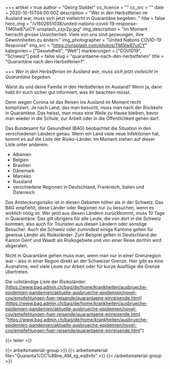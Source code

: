 +++
artikel = true
author = "Georg Stalder"
cc_licence = ""
cc_src = ""
date = 2020-10-15T04:00:00Z
description = "Wer in den Herbstferien im Ausland war, muss sich jetzt vielleicht in Quarantäne begeben.  "
fdw = false
hero_img = "/v1602651038/united-nations-covid-19-response-TM0Iw87uiCY-unsplash_zzjv2p.jpg"
img_description = "Im Moment herrscht grosse Unsicherheit. Viele von uns sind gezwungen, ihre Gewohnheiten zu ändern."
img_photographer = "United Nations COVID-19 Response"
img_src = "https://unsplash.com/photos/TM0Iw87uiCY"
kategorien = ["Gesundheit", "Welt"]
markierungen = ["COVID19", "Schweiz"]
paid = false
slug = "quarantaene-nach-den-herbstferien"
title = "Quarantäne nach den Herbstferien?"

+++
_Wer in den Herbstferien im Ausland war, muss sich jetzt vielleicht in Quarantäne begeben._

Warst du und deine Familie in den Herbstferien im Ausland? Wenn ja, dann habt ihr euch sicher gut informiert, was ihr beachten müsst.

Denn wegen Corona ist das Reisen ins Ausland im Moment recht kompliziert. Je nach Land, das man besucht, muss man nach der Rückkehr in Quarantäne. Das heisst, man muss eine Weile zu Hause bleiben, bevor man wieder in die Schule, zur Arbeit oder in die Öffentlichkeit gehen darf.

Das Bundesamt für Gesundheit (BAG) beobachtet die Situation in den verschiedenen Ländern genau. Wenn ein Land viele neue Infektionen hat, kommt es auf die Liste der Risiko-Länder. Im Moment stehen auf dieser Liste unter anderem:

* Albanien
* Belgien
* Brasilien
* Dänemark
* Marokko
* Russland
* verschiedene Regionen in Deutschland, Frankreich, Italien und Österreich

Das Ansteckungsrisiko ist in diesen Gebieten höher als in der Schweiz. Das BAG empfiehlt, diese Länder oder Regionen nur zu besuchen, wenn es wirklich nötig ist. Wer jetzt aus diesen Ländern zurückkommt, muss 10 Tage in Quarantäne. Das gilt übrigens für alle Leute, die von dort in die Schweiz kommen, also auch für Touristen aus diesen Ländern oder sonstige Besucher. Auch die Schweiz oder zumindest einige Kantone gelten für gewisse Länder als Risikoländer. Zum Beispiel gelten in Deutschland der Kanton Genf und Waadt als Risikogebiete und von einer Reise dorthin wird abgeraten.

Nicht in Quarantäne gehen muss man, wenn man nur in einer Grenzregion war – also in einer Region direkt an der Schweizer Grenze. Hier gibt es eine Ausnahme, weil viele Leute zur Arbeit oder für kurze Ausflüge die Grenze übertreten.

Die vollständige Liste der Risikoländer: [https://www.bag.admin.ch/bag/de/home/krankheiten/ausbrueche-epidemien-pandemien/aktuelle-ausbrueche-epidemien/novel-cov/empfehlungen-fuer-reisende/quarantaene-einreisende.html](https://www.bag.admin.ch/bag/de/home/krankheiten/ausbrueche-epidemien-pandemien/aktuelle-ausbrueche-epidemien/novel-cov/empfehlungen-fuer-reisende/quarantaene-einreisende.html "https://www.bag.admin.ch/bag/de/home/krankheiten/ausbrueche-epidemien-pandemien/aktuelle-ausbrueche-epidemien/novel-cov/empfehlungen-fuer-reisende/quarantaene-einreisende.html")

{{< teiler >}}

{{< arbeitsmaterial-group >}}
{{< arbeitsmaterial file="Quaranta%CC%88ne_AM_sg_eq9vfo" >}}
{{< /arbeitsmaterial-group >}}
